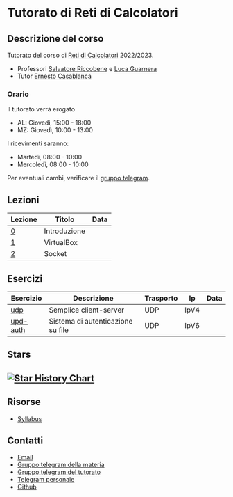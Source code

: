 # Tutorato di Reti di Calcolatori

<!-- New section -->

## Descrizione del corso

Tutorato del corso di [Reti di Calcolatori](http://web.dmi.unict.it/corsi/l-31/insegnamenti?seuid=EF0D54F4-9429-4853-A10C-355A2FD9C3A1) 2022/2023.

- Professori [Salvatore Riccobene](http://web.dmi.unict.it/corsi/l-31/docenti/salvatore.antonio.riccobene) e [Luca Guarnera](http://web.dmi.unict.it/docenti/luca.guarnera)
- Tutor [Ernesto Casablanca](https://github.com/TendTo)

<!-- New subsection -->

### Orario

Il tutorato verrà erogato

- AL: Giovedì, 15:00 - 18:00
- MZ: Giovedì, 10:00 - 13:00

I ricevimenti saranno:

- Martedì, 08:00 - 10:00
- Mercoledì, 08:00 - 10:00

Per eventuali cambi, verificare il [gruppo telegram](https://t.me/+atIlrFYsi3I5NDc8).

<!-- New section -->

## Lezioni

<div class="scrollable">

| Lezione                                                                           | Titolo       | Data |
| --------------------------------------------------------------------------------- | ------------ | ---- |
| [0](https://tendto.github.io/Tutorato-Reti-di-Calcolatori/lezioni/0-Introduzione) | Introduzione |      |
| [1](https://tendto.github.io/Tutorato-Reti-di-Calcolatori/lezioni/1-VirtualBox)   | VirtualBox   |      |
| [2](https://tendto.github.io/Tutorato-Reti-di-Calcolatori/lezioni/2-Socket)       | Socket       |      |

</div>

<!-- New section -->

## Esercizi

| Esercizio                                                                                               | Descrizione                       | Trasporto | Ip   | Data |
| ------------------------------------------------------------------------------------------------------- | --------------------------------- | --------- | ---- | ---- |
| [udp](https://github.com/TendTo/Tutorato-Reti-di-Calcolatori/blob/master/esercizi/socket/udp)           | Semplice client-server            | UDP       | IpV4 |      |
| [upd-auth](https://github.com/TendTo/Tutorato-Reti-di-Calcolatori/blob/master/esercizi/socket/udp-auth) | Sistema di autenticazione su file | UDP       | IpV6 |      |

<!-- New section -->

## Stars

## [![Star History Chart](https://api.star-history.com/svg?repos=TendTo/Tutorato-Reti-di-Calcolatori&type=Date)](https://star-history.com/#TendTo/Tutorato-Reti-di-Calcolatori&Date)

<!-- New section -->

## Risorse

- [Syllabus](https://web.dmi.unict.it/corsi/l-31/insegnamenti/?cod=19084)

<!-- New section -->

## Contatti

- [Email](mailto:casablancaernesto@gmail.com)
- [Gruppo telegram della materia](https://t.me/+CBrlIVdKV2ynosTCF6FXDw)
- [Gruppo telegram del tutorato](https://t.me/+atIlrFYsi3I5NDc8)
- [Telegram personale](https://t.me/TendTo)
- [Github](https://github.com/TendTo)
